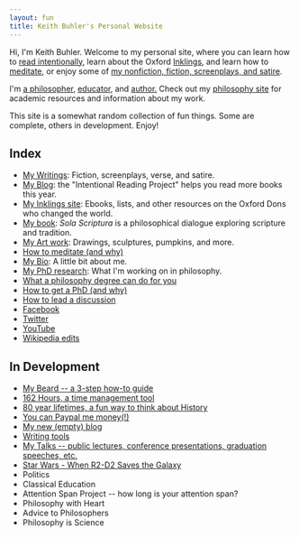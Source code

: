 ```yaml
---
layout: fun
title: Keith Buhler's Personal Website
---
```


<a href="/img/charles-williams-quote.png"></a>

Hi, I'm Keith Buhler. Welcome to my personal site, where you can learn how to [read intentionally](http://www.readingintentionally.com), learn about the Oxford [Inklings](/fun/inklings), and learn how to [meditate](/fun/meditation), or enjoy some of [my nonfiction, fiction, screenplays, and satire](/fun/writings). 

I'm [a philosopher](/), [educator](/teaching), and [author.](http://www.amazon.com/Sola-Scriptura-Dialogue-Keith-Buhler-ebook/dp/B009N27L12/ref=sr_1_9?ie=UTF8&qid=1401301911&sr=8-9&keywords=sola+scriptura) Check out my [philosophy site](/) for academic resources and information about my work. 

This site is a somewhat random collection of fun things. Some are complete, others in development. Enjoy! 


## Index

* [My Writings](/fun/writings): Fiction, screenplays, verse, and satire. 
* [My Blog](http://www.readingintentionally.com): the "Intentional Reading Project" helps you read more books this year.
* [My Inklings site](/fun/inklings): Ebooks, lists, and other resources on the Oxford Dons who changed the world. 
* [My book](http://www.amazon.com/Sola-Scriptura-Dialogue-Keith-Buhler-ebook/dp/B009N27L12/ref=sr_1_9?ie=UTF8&qid=1401301911&sr=8-9&keywords=sola+scriptura): *Sola Scriptura* is a philosophical dialogue exploring scripture and tradition.
* [My Art work](/fun/art): Drawings, sculptures, pumpkins, and more.
* [How to meditate (and why)](/fun/meditation)
* [My Bio](/fun/bio): A little bit about me.
* [My PhD research](/fun/phd): What I'm working on in philosophy. 
* [What a philosophy degree can do for you](/fun/philosophy-major)
* [How to get a PhD (and why)](/fun/phd-how-to) 
* [How to lead a discussion](http://www.wikihow.com/Lead-a-Discussion)
* [Facebook](http://www.facebook.com/kedbuhler/)
* [Twitter](https://twitter.com/Keith_Buhler) 
* [YouTube](https://www.youtube.com/channel/UCDxfeT2v6-kFM12T7zD-K9Q)
* [Wikipedia edits](http://en.wikipedia.org/wiki/User:CircularReason)

## In Development ##

* [My Beard -- a 3-step how-to guide](/fun/beard)
* [162 Hours, a time management tool](http://keithbuhler.com/goals/)
* [80 year lifetimes, a fun way to think about History](https://docs.google.com/spreadsheets/d/1ZitnTtYNZLmUsKcQ0vu_cdzm_Plj5nupiyDrJEn4VV0/edit#gid=0)
* [You can Paypal me money(!)](https://www.paypal.me/keithbuhler)
* [My new (empty) blog](http://keithbuhler.github.io./blog)
* [Writing tools](/fun/writing-tools)
* [My Talks -- public lectures, conference presentations, graduation speeches, etc. ](/fun/speaking)
* [Star Wars - When R2-D2 Saves the Galaxy](/fun/R2-D2-Saves-the-Galaxy)
* Politics
* Classical Education
* Attention Span Project -- how long is your attention span?
* Philosophy with Heart
* Advice to Philosophers
* Philosophy is Science 